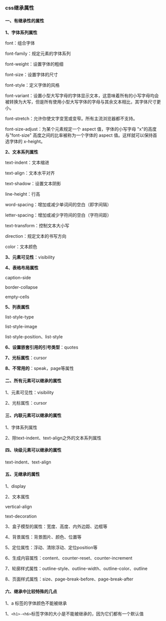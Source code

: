 ### css继承属性

#### 一、有继承性的属性

**1、字体系列属性**

font：组合字体

font-family：规定元素的字体系列

font-weight：设置字体的粗细

font-size：设置字体的尺寸

font-style：定义字体的风格

font-variant：设置小型大写字母的字体显示文本，这意味着所有的小写字母均会被转换为大写，但是所有使用小型大写字体的字母与其余文本相比，其字体尺寸更小。

font-stretch：允许你使文字变宽或变窄。所有主流浏览器都不支持。

font-size-adjust：为某个元素规定一个 aspect 值，字体的小写字母 "x"的高度与"font-size" 高度之间的比率被称为一个字体的 aspect 值。这样就可以保持首选字体的 x-height。

**2、文本系列属性**

text-indent：文本缩进

text-align：文本水平对齐

text-shadow：设置文本阴影

line-height：行高

word-spacing：增加或减少单词间的空白（即字间隔）

letter-spacing：增加或减少字符间的空白（字符间距）

text-transform：控制文本大小写

direction：规定文本的书写方向

color：文本颜色

**3、元素可见性**：visibility

**4、表格布局属性**

caption-side

border-collapse

empty-cells

**5、列表属性**

list-style-type

list-style-image

list-style-position、list-style

**6、设置嵌套引用的引号类型**：quotes

**7、光标属性**：cursor

**8、不常用的**：speak，page等属性

#### 二、所有元素可以继承的属性

1、元素可见性：visibility

2、光标属性：cursor

#### 三、内联元素可以继承的属性

1、字体系列属性

2、除text-indent、text-align之外的文本系列属性

#### 四、块级元素可以继承的属性

text-indent、text-align

#### 五、无继承的属性

1、display

2、文本属性

vertical-align

text-decoration

3、盒子模型的属性：宽度、高度、内外边距、边框等

4、背景属性：背景图片、颜色、位置等

5、定位属性：浮动、清除浮动、定位position等

6、生成内容属性：content、counter-reset、counter-increment

7、轮廓样式属性：outline-style、outline-width、outline-color、outline

8、页面样式属性：size、page-break-before、page-break-after

#### 六、继承中比较特殊的几点

1、a 标签的字体颜色不能被继承

1、`<h1>-<h6>`标签字体的大小是不能被继承的，因为它们都有一个默认值

